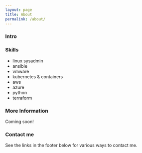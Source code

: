 ```yaml
---
layout: page
title: About
permalink: /about/
---
```


### Intro

### Skills
- linux sysadmin
- ansible
- vmware
- kubernetes & containers
- aws
- azure
- python
- terraform

### More Information

Coming soon!

### Contact me

See the links in the footer below for various ways to contact me.
